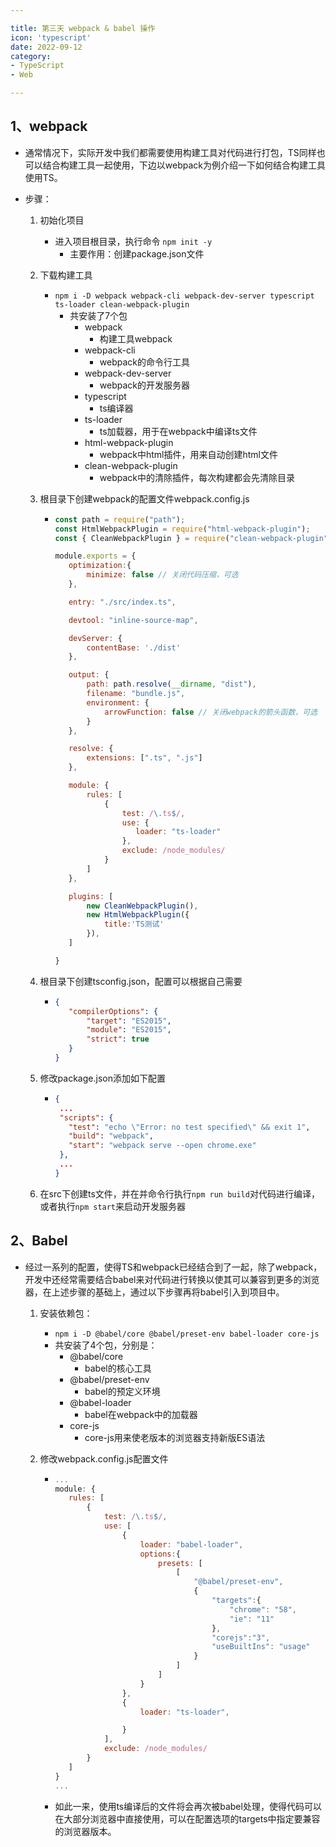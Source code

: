 ```yaml
---

title: 第三天 webpack & babel 操作
icon: 'typescript'
date: 2022-09-12
category:
- TypeScript
- Web

---
```


## 1、webpack

- 通常情况下，实际开发中我们都需要使用构建工具对代码进行打包，TS同样也可以结合构建工具一起使用，下边以webpack为例介绍一下如何结合构建工具使用TS。

- 步骤：
  
  1. 初始化项目
  
     - 进入项目根目录，执行命令 ```npm init -y```
       - 主要作用：创建package.json文件
  
  2. 下载构建工具

     - ```npm i -D webpack webpack-cli webpack-dev-server typescript ts-loader clean-webpack-plugin```
       - 共安装了7个包
         - webpack
           - 构建工具webpack
         - webpack-cli
           - webpack的命令行工具
         - webpack-dev-server
           - webpack的开发服务器
         - typescript
           - ts编译器
         - ts-loader
           - ts加载器，用于在webpack中编译ts文件
         - html-webpack-plugin
           - webpack中html插件，用来自动创建html文件
         - clean-webpack-plugin
           - webpack中的清除插件，每次构建都会先清除目录
  
  3. 根目录下创建webpack的配置文件webpack.config.js

     - ```javascript
       const path = require("path");
       const HtmlWebpackPlugin = require("html-webpack-plugin");
       const { CleanWebpackPlugin } = require("clean-webpack-plugin");
       
       module.exports = {
          optimization:{
              minimize: false // 关闭代码压缩，可选
          },
       
          entry: "./src/index.ts",
       
          devtool: "inline-source-map",
       
          devServer: {
              contentBase: './dist'
          },
       
          output: {
              path: path.resolve(__dirname, "dist"),
              filename: "bundle.js",
              environment: {
                  arrowFunction: false // 关闭webpack的箭头函数，可选
              }
          },
       
          resolve: {
              extensions: [".ts", ".js"]
          },
       
          module: {
              rules: [
                  {
                      test: /\.ts$/,
                      use: {
                         loader: "ts-loader"     
                      },
                      exclude: /node_modules/
                  }
              ]
          },
       
          plugins: [
              new CleanWebpackPlugin(),
              new HtmlWebpackPlugin({
                  title:'TS测试'
              }),
          ]
       
       }
       ```

  4. 根目录下创建tsconfig.json，配置可以根据自己需要

     - ```json
       {
          "compilerOptions": {
              "target": "ES2015",
              "module": "ES2015",
              "strict": true
          }
       }
       ```
  
  5. 修改package.json添加如下配置

     - ```json
       {
        ...
        "scripts": {
          "test": "echo \"Error: no test specified\" && exit 1",
          "build": "webpack",
          "start": "webpack serve --open chrome.exe"
        },
        ...
       }
       ```
  
  6. 在src下创建ts文件，并在并命令行执行```npm run build```对代码进行编译，或者执行```npm start```来启动开发服务器

## 2、Babel

- 经过一系列的配置，使得TS和webpack已经结合到了一起，除了webpack，开发中还经常需要结合babel来对代码进行转换以使其可以兼容到更多的浏览器，在上述步骤的基础上，通过以下步骤再将babel引入到项目中。
  
  1. 安装依赖包：

     - ```npm i -D @babel/core @babel/preset-env babel-loader core-js```
     - 共安装了4个包，分别是：
       - @babel/core
         - babel的核心工具
       - @babel/preset-env
         - babel的预定义环境
       - @babel-loader
         - babel在webpack中的加载器
       - core-js
         - core-js用来使老版本的浏览器支持新版ES语法
  
  2. 修改webpack.config.js配置文件

     - ```javascript
       ...
       module: {
          rules: [
              {
                  test: /\.ts$/,
                  use: [
                      {
                          loader: "babel-loader",
                          options:{
                              presets: [
                                  [
                                      "@babel/preset-env",
                                      {
                                          "targets":{
                                              "chrome": "58",
                                              "ie": "11"
                                          },
                                          "corejs":"3",
                                          "useBuiltIns": "usage"
                                      }
                                  ]
                              ]
                          }
                      },
                      {
                          loader: "ts-loader",
       
                      }
                  ],
                  exclude: /node_modules/
              }
          ]
       }
       ...
       ```

     - 如此一来，使用ts编译后的文件将会再次被babel处理，使得代码可以在大部分浏览器中直接使用，可以在配置选项的targets中指定要兼容的浏览器版本。
